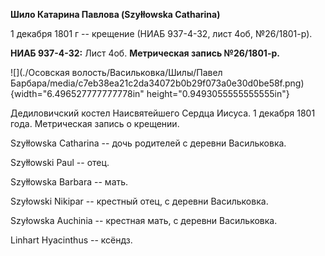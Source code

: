 **Шило Катарина Павлова (Szyłłowska Catharina)**

1 декабря 1801 г -- крещение (НИАБ 937-4-32, лист 4об, №26/1801-р).

**НИАБ 937-4-32:** Лист 4об. **Метрическая запись №26/1801-р.**

![](./Осовская волость/Васильковка/Шилы/Павел Барбара/media/c7eb38ea21c2da34072b0b29f073a0e30d0be58f.png){width="6.496527777777778in"
height="0.9493055555555555in"}

Дедиловичский костел Наисвятейшего Сердца Иисуса. 1 декабря 1801 года.
Метрическая запись о крещении.

Szyłłowska Catharina -- дочь родителей с деревни Васильковка.

Szyłłowski Paul -- отец.

Szyłłowska Barbara -- мать.

Szyłowski Nikipar -- крестный отец, с деревни Васильковка.

Szyłowska Auchinia -- крестная мать, с деревни Васильковка.

Linhart Hyacinthus -- ксёндз.
